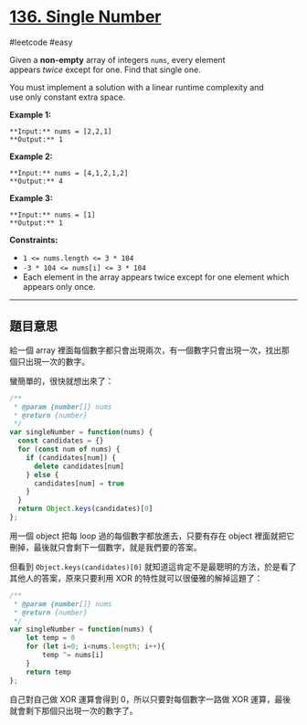 # [136. Single Number](https://leetcode.com/problems/single-number/)

#leetcode #easy 

Given a **non-empty** array of integers `nums`, every element appears _twice_ except for one. Find that single one.

You must implement a solution with a linear runtime complexity and use only constant extra space.

**Example 1:**

```
**Input:** nums = [2,2,1]
**Output:** 1
```

**Example 2:**

```
**Input:** nums = [4,1,2,1,2]
**Output:** 4
```

**Example 3:**

```
**Input:** nums = [1]
**Output:** 1
```

**Constraints:**

-   `1 <= nums.length <= 3 * 104`
-   `-3 * 104 <= nums[i] <= 3 * 104`
-   Each element in the array appears twice except for one element which appears only once.

---

## 題目意思
給一個 array 裡面每個數字都只會出現兩次，有一個數字只會出現一次，找出那個只出現一次的數字。

蠻簡單的，很快就想出來了：

```javascript
/**
 * @param {number[]} nums
 * @return {number}
 */
var singleNumber = function(nums) {
  const candidates = {}
  for (const num of nums) {
    if (candidates[num]) {
      delete candidates[num]
    } else {
      candidates[num] = true
    }
  }
  return Object.keys(candidates)[0]
};
```

用一個 object 把每 loop 過的每個數字都放進去，只要有存在 object 裡面就把它刪掉，最後就只會剩下一個數字，就是我們要的答案。

但看到 `Object.keys(candidates)[0]` 就知道這肯定不是最聰明的方法，於是看了其他人的答案，原來只要利用 XOR 的特性就可以很優雅的解掉這題了：

```javascript
/**
 * @param {number[]} nums
 * @return {number}
 */
var singleNumber = function(nums) {
    let temp = 0
    for (let i=0; i<nums.length; i++){
        temp ^= nums[i]
    }
    return temp
};
```

自己對自己做 XOR 運算會得到 0，所以只要對每個數字一路做 XOR 運算，最後就會剩下那個只出現一次的數字了。
